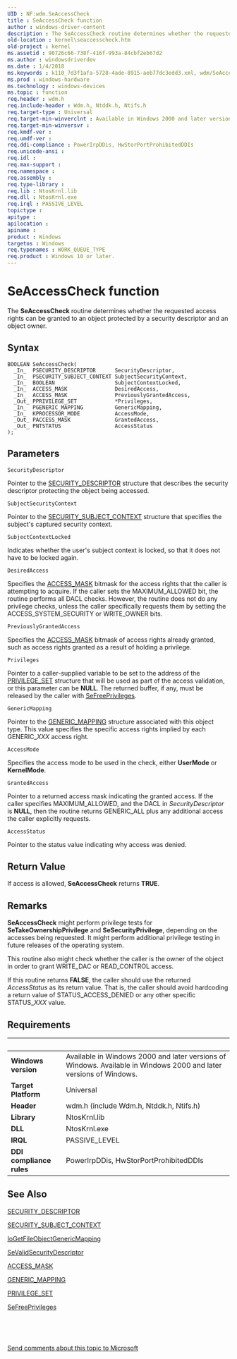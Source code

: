 ```yaml
---
UID : NF:wdm.SeAccessCheck
title : SeAccessCheck function
author : windows-driver-content
description : The SeAccessCheck routine determines whether the requested access rights can be granted to an object protected by a security descriptor and an object owner.
old-location : kernel\seaccesscheck.htm
old-project : kernel
ms.assetid : 90726c66-738f-416f-993a-84cbf2eb67d2
ms.author : windowsdriverdev
ms.date : 1/4/2018
ms.keywords : k110_7d3f1afa-5728-4ade-8915-aeb77dc3edd3.xml, wdm/SeAccessCheck, kernel.seaccesscheck, SeAccessCheck, SeAccessCheck routine [Kernel-Mode Driver Architecture]
ms.prod : windows-hardware
ms.technology : windows-devices
ms.topic : function
req.header : wdm.h
req.include-header : Wdm.h, Ntddk.h, Ntifs.h
req.target-type : Universal
req.target-min-winverclnt : Available in Windows 2000 and later versions of Windows.
req.target-min-winversvr : 
req.kmdf-ver : 
req.umdf-ver : 
req.ddi-compliance : PowerIrpDDis, HwStorPortProhibitedDDIs
req.unicode-ansi : 
req.idl : 
req.max-support : 
req.namespace : 
req.assembly : 
req.type-library : 
req.lib : NtosKrnl.lib
req.dll : NtosKrnl.exe
req.irql : PASSIVE_LEVEL
topictype : 
apitype : 
apilocation : 
apiname : 
product : Windows
targetos : Windows
req.typenames : WORK_QUEUE_TYPE
req.product : Windows 10 or later.
---
```



# SeAccessCheck function
The <b>SeAccessCheck</b> routine determines whether the requested access rights can be granted to an object protected by a security descriptor and an object owner.

## Syntax

````
BOOLEAN SeAccessCheck(
  _In_  PSECURITY_DESCRIPTOR      SecurityDescriptor,
  _In_  PSECURITY_SUBJECT_CONTEXT SubjectSecurityContext,
  _In_  BOOLEAN                   SubjectContextLocked,
  _In_  ACCESS_MASK               DesiredAccess,
  _In_  ACCESS_MASK               PreviouslyGrantedAccess,
  _Out_ PPRIVILEGE_SET            *Privileges,
  _In_  PGENERIC_MAPPING          GenericMapping,
  _In_  KPROCESSOR_MODE           AccessMode,
  _Out_ PACCESS_MASK              GrantedAccess,
  _Out_ PNTSTATUS                 AccessStatus
);
````

## Parameters

`SecurityDescriptor`

Pointer to the <a href="..\ntifs\ns-ntifs-_security_descriptor.md">SECURITY_DESCRIPTOR</a> structure that describes the security descriptor protecting the object being accessed.

`SubjectSecurityContext`

Pointer to the <a href="https://msdn.microsoft.com/library/windows/hardware/ff563714">SECURITY_SUBJECT_CONTEXT</a> structure that specifies the subject's captured security context.

`SubjectContextLocked`

Indicates whether the user's subject context is locked, so that it does not have to be locked again.

`DesiredAccess`

Specifies the <a href="https://msdn.microsoft.com/library/windows/hardware/ff540466">ACCESS_MASK</a> bitmask for the access rights that the caller is attempting to acquire.  If the caller sets the MAXIMUM_ALLOWED bit, the routine performs all DACL checks. However, the routine does not do any privilege checks, unless the caller specifically requests them by setting the ACCESS_SYSTEM_SECURITY or WRITE_OWNER bits.

`PreviouslyGrantedAccess`

Specifies the <a href="https://msdn.microsoft.com/library/windows/hardware/ff540466">ACCESS_MASK</a> bitmask of access rights already granted, such as access rights granted as a result of holding a privilege.

`Privileges`

Pointer to a caller-supplied variable to be set to the address of the <a href="..\wdm\ns-wdm-_privilege_set.md">PRIVILEGE_SET</a> structure that will be used as part of the access validation, or this parameter can be <b>NULL</b>. The returned buffer, if any, must be released by the caller with <a href="..\ntifs\nf-ntifs-sefreeprivileges.md">SeFreePrivileges</a>.

`GenericMapping`

Pointer to the <a href="..\wdm\ns-wdm-_generic_mapping.md">GENERIC_MAPPING</a> structure associated with this object type. This value specifies the specific access rights implied by each GENERIC_<i>XXX</i> access right.

`AccessMode`

Specifies the access mode to be used in the check, either <b>UserMode</b> or <b>KernelMode</b>.

`GrantedAccess`

Pointer to a returned access mask indicating the granted access. If the caller specifies MAXIMUM_ALLOWED, and the DACL in <i>SecurityDescriptor</i> is <b>NULL</b>, then the routine returns GENERIC_ALL plus any additional access the caller explicitly requests.

`AccessStatus`

Pointer to the status value indicating why access was denied.


## Return Value

If access is allowed, <b>SeAccessCheck</b> returns <b>TRUE</b>.

## Remarks

<b>SeAccessCheck</b> might perform privilege tests for <b>SeTakeOwnershipPrivilege</b> and <b>SeSecurityPrivilege</b>, depending on the accesses being requested. It might perform additional privilege testing in future releases of the operating system.

This routine also might check whether the caller is the owner of the object in order to grant WRITE_DAC or READ_CONTROL access.

If this routine returns <b>FALSE</b>, the caller should use the returned <i>AccessStatus</i> as its return value. That is, the caller should avoid hardcoding a return value of STATUS_ACCESS_DENIED or any other specific STATUS_<i>XXX</i> value.

## Requirements
| &nbsp; | &nbsp; |
| ---- |:---- |
| **Windows version** | Available in Windows 2000 and later versions of Windows. Available in Windows 2000 and later versions of Windows. |
| **Target Platform** | Universal |
| **Header** | wdm.h (include Wdm.h, Ntddk.h, Ntifs.h) |
| **Library** | NtosKrnl.lib |
| **DLL** | NtosKrnl.exe |
| **IRQL** | PASSIVE_LEVEL |
| **DDI compliance rules** | PowerIrpDDis, HwStorPortProhibitedDDIs |

## See Also

<a href="..\ntifs\ns-ntifs-_security_descriptor.md">SECURITY_DESCRIPTOR</a>

<a href="https://msdn.microsoft.com/library/windows/hardware/ff563714">SECURITY_SUBJECT_CONTEXT</a>

<a href="..\ntddk\nf-ntddk-iogetfileobjectgenericmapping.md">IoGetFileObjectGenericMapping</a>

<a href="..\wdm\nf-wdm-sevalidsecuritydescriptor.md">SeValidSecurityDescriptor</a>

<a href="https://msdn.microsoft.com/library/windows/hardware/ff540466">ACCESS_MASK</a>

<a href="..\wdm\ns-wdm-_generic_mapping.md">GENERIC_MAPPING</a>

<a href="..\wdm\ns-wdm-_privilege_set.md">PRIVILEGE_SET</a>

<a href="..\ntifs\nf-ntifs-sefreeprivileges.md">SeFreePrivileges</a>

 

 

<a href="mailto:wsddocfb@microsoft.com?subject=Documentation%20feedback [kernel\kernel]:%20SeAccessCheck routine%20 RELEASE:%20(1/4/2018)&amp;body=%0A%0APRIVACY STATEMENT%0A%0AWe use your feedback to improve the documentation. We don't use your email address for any other purpose, and we'll remove your email address from our system after the issue that you're reporting is fixed. While we're working to fix this issue, we might send you an email message to ask for more info. Later, we might also send you an email message to let you know that we've addressed your feedback.%0A%0AFor more info about Microsoft's privacy policy, see http://privacy.microsoft.com/en-us/default.aspx." title="Send comments about this topic to Microsoft">Send comments about this topic to Microsoft</a>